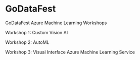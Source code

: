# GoDataFest
GoDataFest Azure Machine Learning Workshops

Workshop 1: Custom Vision AI

Workshop 2: AutoML

Workshop 3: Visual Interface Azure Machine Learning Service
